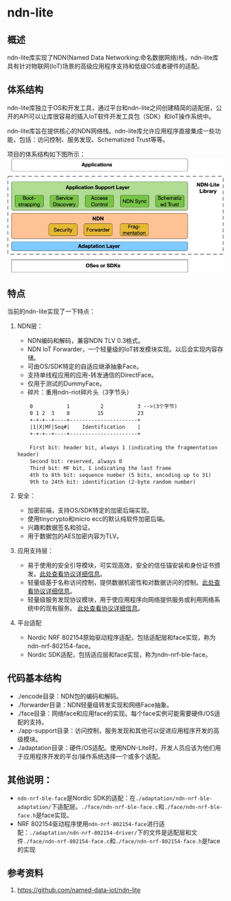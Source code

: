 # ndn-lite

## 概述

ndn-lite库实现了NDN(Named Data Networking:命名数据网络)栈，ndn-lite库具有针对物联网(IoT)场景的高级应用程序支持和低级OS或者硬件的适配。

## 体系结构

ndn-lite库独立于OS和开发工具，通过平台和ndn-lite之间创建精简的适配层，公开的API可以让库很容易的插入IoT软件开发工具包（SDK）和IoT操作系统中。

ndn-lite库旨在提供核心的NDN网络栈。ndn-lite库允许应用程序直接集成一些功能，包括：访问控制、服务发现、Schematized Trust等等。

项目的体系结构如下图所示：
![](https://github.com/ZoharAndroid/ndn-ble/blob/master/assets/iot-framework.jpg?raw=true)


## 特点

当前的ndn-lite实现了一下特点：

1. NDN层：
   * NDN编码和解码，兼容NDN TLV 0.3格式。
   * NDN IoT Forwarder，一个轻量级的IoT转发模块实现。以后会实现内容存储。
   * 可由OS/SDK特定的自适应继承抽象Face。
   * 支持单线程应用的应用-转发通信的DirectFace。
   * 仅用于测试的DummyFace。
   * 碎片：重用ndn-riot碎片头（3字节头）
  
    ```
        0           1          2           3 -->(3个字节)
        0 1 2  3    8         15           23
        +-+-+--+----+----------------------+
        |1|X|MF|Seq#|    Identification    |
        +-+-+--+----+----------------------+
    
        First bit: header bit, always 1 (indicating the fragmentation header)
        Second bit: reserved, always 0
        Third bit: MF bit, 1 indicating the last frame
        4th to 8th bit: sequence number (5 bits, encoding up to 31)
        9th to 24th bit: identification (2-byte random number)
    ```

2. 安全：
   * 加密前端，支持OS/SDK特定的加密后端实现。
   * 使用tinycrypto和micro ecc的默认纯软件加密后端。
   * 兴趣和数据签名和验证。
   * 用于数据包的AES加密内容为TLV。

3. 应用支持层：
   * 易于使用的安全引导模块，可实现高效，安全的信任锚安装和身份证书颁发。[此处查看协议详细信息](https://github.com/ZoharAndroid/ndn-ble/blob/master/Security%20Bootstrapping.md)。
   * 轻量级基于名称访问控制，提供数据机密性和对数据访问的控制。[此处查看协议详细信息](https://github.com/named-data-iot/ndn-lite/wiki/Access-Control)。
   * 轻量级服务发现协议模块，用于使应用程序向网络提供服务或利用网络系统中的现有服务。 [此处查看协议详细信息](https://github.com/named-data-iot/ndn-lite/wiki/Service-Discovery)。

4. 平台适配
   * Nordic NRF 802154原始驱动程序适配，包括适配层和face实现，称为ndn-nrf-802154-face。
   * Nordic SDK适配，包括适应层和face实现，称为ndn-nrf-ble-face。

## 代码基本结构

* ./encode目录：NDN包的编码和解码。
* ./forwarder目录：NDN轻量级转发实现和网络Face抽象。
* ./face目录：网络face和应用face的实现。每个face实例可能需要硬件/OS适配的支持。
* ./app-support目录：访问控制，服务发现和其他可以促进应用程序开发的高级模块。
* ./adaptation目录：硬件/OS适配。使用NDN-Lite时，开发人员应该为他们用于应用程序开发的平台/操作系统选择一个或多个适配。

## 其他说明：

* `ndn-nrf-ble-face`是Nordic SDK的适配：在`./adaptation/ndn-nrf-ble-adaptation/`下适配层。`./face/ndn-nrf-ble-face.c`和`./face/ndn-nrf-ble-face.h`是face实现。
* NRF 802154驱动程序使用`ndn-nrf-802154-face`进行适配：`./adaptation/ndn-nrf-802154-driver/`下的文件是适配层和文件`./face/ndn-nrf-802154-face.c`和`./face/ndn-nrf-802154-face.h`是face的实现


## 参考资料

1. https://github.com/named-data-iot/ndn-lite